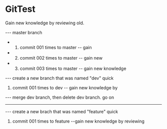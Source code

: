 # GitTest
Gain new knowledge by reviewing old.

--- master branch

* 1. commit 001 times to master -- gain
* 2. commit 002 times to master -- gain new
* 3. commit 003 times to master -- gain new knowledge 

--- create a new branch that was named "dev" quick

1. commit 001 times to dev -- gain new knowledge by 

--- merge dev branch, then delete dev branch. go on

---

--- create a new brach that was named "feature" quick

1. commit 001 times to feature --gain new knowledge by reviewing